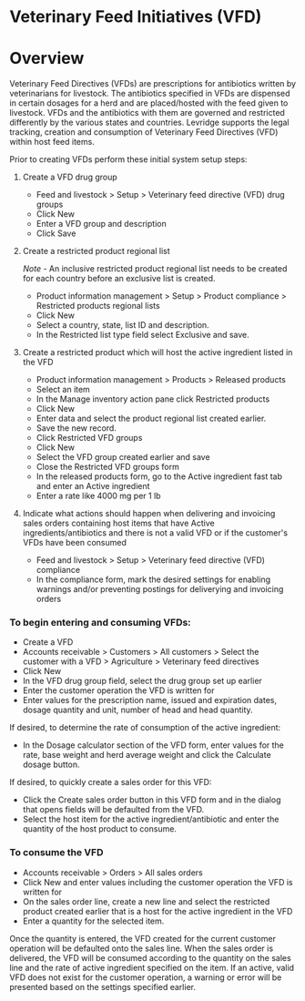 ﻿# Veterinary Feed Initiatives (VFD)

# Overview
Veterinary Feed Directives (VFDs) are prescriptions for antibiotics written by veterinarians for livestock.  The antibiotics specified in VFDs are dispensed in certain dosages for a herd and are placed/hosted with the feed given to livestock.  VFDs and the antibiotics with them are governed and restricted differently by the various states and countries. Levridge supports the legal tracking, creation and consumption of Veterinary Feed Directives (VFD) within host feed items.  

Prior to creating VFDs perform these initial system setup steps:

1. Create a VFD drug group

    - Feed and livestock > Setup > Veterinary feed directive (VFD) drug groups
    - Click New 
    - Enter a VFD group and description
    - Click Save

2. Create a restricted product regional list

    *Note* - An inclusive restricted product regional list needs to be created for each country before an exclusive list is created.

    - Product information management > Setup > Product compliance > Restricted products regional lists
    - Click New
    - Select a country, state, list ID and description.
    - In the Restricted list type field select Exclusive and save.

3. Create a restricted product which will host the active ingredient listed in the VFD

    - Product information management > Products > Released products
    - Select an item
    - In the Manage inventory action pane click Restricted products
    - Click New
    - Enter data and select the product regional list created earlier.
    - Save the new record.
    - Click Restricted VFD groups
    - Click New
    - Select the VFD group created earlier and save
    - Close the Restricted VFD groups form
    - In the released products form, go to the Active ingredient fast tab and enter an Active ingredient
    - Enter a rate like 4000 mg per 1 lb

4. Indicate what actions should happen when delivering and invoicing sales orders containing host items that have Active ingredients/antibiotics and there is not a valid VFD or if the customer's VFDs have been consumed

    - Feed and livestock > Setup > Veterinary feed directive (VFD) compliance
    - In the compliance form, mark the desired settings for enabling warnings and/or preventing postings for deliverying and invoicing orders

### To begin entering and consuming VFDs:

   - Create a VFD
   - Accounts receivable > Customers > All customers > Select the customer with a VFD > Agriculture > Veterinary feed directives
   - Click New
   - In the VFD drug group field, select the drug group set up earlier
   - Enter the customer operation the VFD is written for
   - Enter values for the prescription name, issued and expiration dates, dosage quantity and unit, number of head and head quantity.  

If desired, to determine the rate of consumption of the active ingredient:

   - In the Dosage calculator section of the VFD form, enter values for the rate, base weight and herd average weight and click the Calculate dosage button.

If desired, to quickly create a sales order for this VFD:

   - Click the Create sales order button in this VFD form and in the dialog that opens fields will be defaulted from the VFD.
   - Select the host item for the active ingredient/antibiotic and enter the quantity of the host product to consume.

### To consume the VFD

   - Accounts receivable > Orders > All sales orders
   - Click New and enter values including the customer operation the VFD is written for
   - On the sales order line, create a new line and select the restricted product created earlier that is a host for the active ingredient in the VFD
   - Enter a quantity for the selected item.  

Once the quantity is entered, the VFD created for the current customer operation will be defaulted onto the sales line.  When the sales order is delivered, the VFD will be consumed according to the quantity on the sales line and the rate of active ingredient specified on the item.  If an active, valid VFD does not exist for the customer operation, a warning or error will be presented based on the settings specified earlier.
